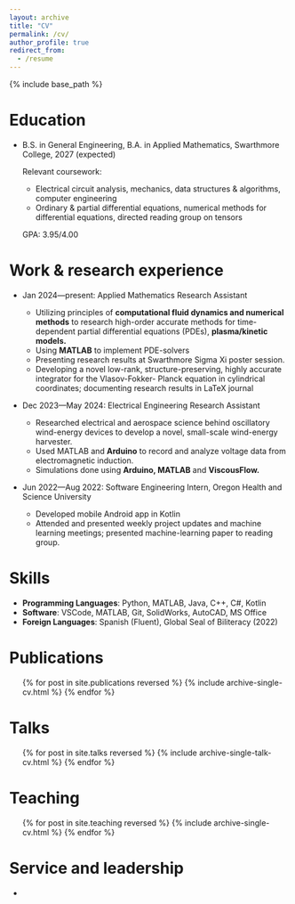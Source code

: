 ```yaml
---
layout: archive
title: "CV"
permalink: /cv/
author_profile: true
redirect_from:
  - /resume
---
```


{% include base_path %}

Education
======
* B.S. in General Engineering, B.A. in Applied Mathematics, Swarthmore College, 2027 (expected)

  Relevant coursework:
  * Electrical circuit analysis, mechanics, data structures & algorithms, computer engineering
  * Ordinary & partial differential equations, numerical methods for differential equations, directed reading group on tensors
  
  GPA: 3.95/4.00

Work & research experience
======
* Jan 2024—present: Applied Mathematics Research Assistant                                                                
  * Utilizing principles of **computational fluid dynamics and numerical methods** to research high-order 
  accurate methods for time-dependent partial differential equations (PDEs), **plasma/kinetic models.** 
  * Using **MATLAB** to implement PDE-solvers 
  * Presenting research results at Swarthmore Sigma Xi poster session.  
  * Developing a novel low-rank, structure-preserving, highly accurate integrator for the Vlasov-Fokker-
  Planck equation in cylindrical coordinates; documenting research results in LaTeX journal 

* Dec 2023—May 2024: Electrical Engineering Research Assistant                                                        
  * Researched electrical and aerospace science behind oscillatory wind-energy devices to develop a 
  novel, small-scale wind-energy harvester. 
  * Used MATLAB and **Arduino** to record and analyze voltage data from electromagnetic induction. 
  * Simulations done using **Arduino, MATLAB** and **ViscousFlow.**

* Jun 2022—Aug 2022: Software Engineering Intern, Oregon Health and Science University            
  * Developed mobile Android app in Kotlin 
  * Attended and presented weekly project updates and machine learning meetings; presented 
  machine-learning paper to reading group.
  
Skills
======
* **Programming Languages**: Python, MATLAB, Java, C++, C#, Kotlin 
* **Software**: VSCode, MATLAB, Git, SolidWorks, AutoCAD, MS Office 
* **Foreign Languages**: Spanish (Fluent), Global Seal of Biliteracy (2022)

Publications
======
  <ul>{% for post in site.publications reversed %}
    {% include archive-single-cv.html %}
  {% endfor %}</ul>
  
Talks
======
  <ul>{% for post in site.talks reversed %}
    {% include archive-single-talk-cv.html  %}
  {% endfor %}</ul>
  
Teaching
======
  <ul>{% for post in site.teaching reversed %}
    {% include archive-single-cv.html %}
  {% endfor %}</ul>
  
Service and leadership
======
* 
